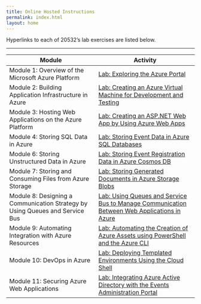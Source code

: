 ```yaml
---
title: Online Hosted Instructions
permalink: index.html
layout: home
---
```


Hyperlinks to each of 20532’s lab exercises are listed below.

---

| Module | Activity |
| --- | --- |
| Module 1: Overview of the Microsoft Azure Platform | [Lab: Exploring the Azure Portal](Instructions/Labs/Mod01/LAB_AK_01.md) |
| Module 2: Building Application Infrastructure in Azure | [Lab: Creating an Azure Virtual Machine for Development and Testing](Instructions/Labs/Mod02/LAB_AK_02.md) |
| Module 3: Hosting Web Applications on the Azure Platform | [Lab: Creating an ASP.NET Web App by Using Azure Web Apps](Instructions/Labs/Mod03/LAB_AK_03.md) |
| Module 4: Storing SQL Data in Azure | [Lab: Storing Event Data in Azure SQL Databases](Instructions/Labs/Mod04/LAB_AK_04.md) |
| Module 6: Storing Unstructured Data in Azure | [Lab: Storing Event Registration Data in Azure Cosmos DB](Instructions/Labs/Mod06/LAB_AK_06.md) |
| Module 7: Storing and Consuming Files from Azure Storage | [Lab: Storing Generated Documents in Azure Storage Blobs](Instructions/Labs/Mod07/LAB_AK_07.md) |
| Module 8: Designing a Communication Strategy by Using Queues and Service Bus | [Lab: Using Queues and Service Bus to Manage Communication Between Web Applications in Azure](Instructions/Labs/Mod08/LAB_AK_08.md) |
| Module 9: Automating Integration with Azure Resources | [Lab: Automating the Creation of Azure Assets using PowerShell and the Azure CLI](Instructions/Labs/Mod09/LAB_AK_09.md) |
| Module 10: DevOps in Azure | [Lab: Deploying Templated Environments Using the Cloud Shell](Instructions/Labs/Mod10/LAB_AK_10.md) |
| Module 11: Securing Azure Web Applications | [Lab: Integrating Azure Active Directory with the Events Administration Portal](Instructions/Labs/Mod11/LAB_AK_11.md) |